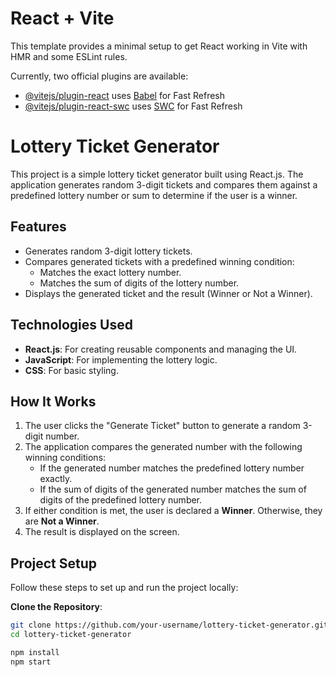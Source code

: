 # React + Vite
This template provides a minimal setup to get React working in Vite with HMR and some ESLint rules.

Currently, two official plugins are available:
- [@vitejs/plugin-react](https://github.com/vitejs/vite-plugin-react/blob/main/packages/plugin-react/README.md) uses [Babel](https://babeljs.io/) for Fast Refresh
- [@vitejs/plugin-react-swc](https://github.com/vitejs/vite-plugin-react-swc) uses [SWC](https://swc.rs/) for Fast Refresh

# Lottery Ticket Generator

This project is a simple lottery ticket generator built using React.js. The application generates random 3-digit tickets and compares them against a predefined lottery number or sum to determine if the user is a winner.

## Features

- Generates random 3-digit lottery tickets.
- Compares generated tickets with a predefined winning condition:
  - Matches the exact lottery number.
  - Matches the sum of digits of the lottery number.
- Displays the generated ticket and the result (Winner or Not a Winner).

## Technologies Used

- **React.js**: For creating reusable components and managing the UI.
- **JavaScript**: For implementing the lottery logic.
- **CSS**: For basic styling.

## How It Works

1. The user clicks the "Generate Ticket" button to generate a random 3-digit number.
2. The application compares the generated number with the following winning conditions:
   - If the generated number matches the predefined lottery number exactly.
   - If the sum of digits of the generated number matches the sum of digits of the predefined lottery number.
3. If either condition is met, the user is declared a **Winner**. Otherwise, they are **Not a Winner**.
4. The result is displayed on the screen.

## Project Setup

Follow these steps to set up and run the project locally:

 **Clone the Repository**:

   ```bash
   git clone https://github.com/your-username/lottery-ticket-generator.git
   cd lottery-ticket-generator

   npm install
   npm start
   ```

   

